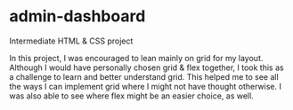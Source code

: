 # admin-dashboard
Intermediate HTML &amp; CSS project

In this project, I was encouraged to lean mainly on grid for my layout. Although I would have personally chosen grid & flex together, I took this as a challenge to learn and better understand grid. This helped me to see all the ways I can implement grid where I might not have thought otherwise. I was also able to see where flex might be an easier choice, as well.